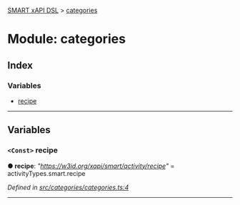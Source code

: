 [SMART xAPI DSL](../README.md) > [categories](../modules/categories.md)

# Module: categories

## Index

### Variables

* [recipe](categories.md#recipe)

---

## Variables

<a id="recipe"></a>

### `<Const>` recipe

**● recipe**: *"https://w3id.org/xapi/smart/activity/recipe"* =  activityTypes.smart.recipe

*Defined in [src/categories/categories.ts:4](https://github.com/Gradiant/smart-xapi-dsl/blob/53fbdb9/src/categories/categories.ts#L4)*

___

